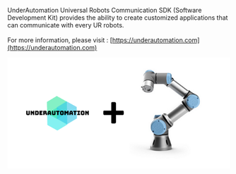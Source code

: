UnderAutomation Universal Robots Communication SDK (Software Development Kit) provides the ability to create customized applications that can communicate with every UR robots.<br><br>
For more information, please visit : [https://underautomation.com](https://underautomation.com)

[![](https://raw.githubusercontent.com/underautomation/underautomation.github.io/master/assets/underautomation-universal-robots.png)](https://underautomation.com)
